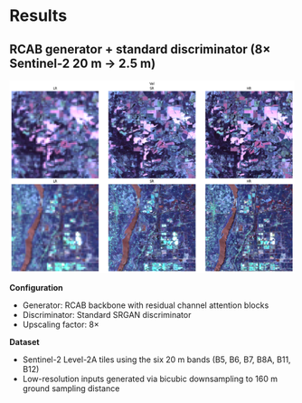 # Results

## RCAB generator + standard discriminator (8× Sentinel-2 20 m → 2.5 m)

![RCAB 8× example](assets/x8_6band_example_1.png)

**Configuration**
- Generator: RCAB backbone with residual channel attention blocks
- Discriminator: Standard SRGAN discriminator
- Upscaling factor: 8×

**Dataset**
- Sentinel-2 Level-2A tiles using the six 20 m bands (B5, B6, B7, B8A, B11, B12)
- Low-resolution inputs generated via bicubic downsampling to 160 m ground sampling distance
